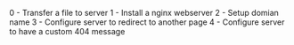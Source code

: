 0 - Transfer a file to server
1 - Install a nginx webserver
2 - Setup domian name
3 - Configure server to redirect to another page
4 - Configure server to have a custom 404 message
